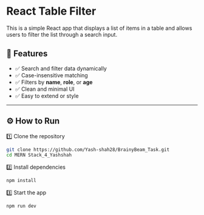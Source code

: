 # React Table Filter

This is a simple React app that displays a list of items in a table and allows users to filter the list through a search input.

## 📌 Features

- ✅ Search and filter data dynamically
- ✅ Case-insensitive matching
- ✅ Filters by **name**, **role**, or **age**
- ✅ Clean and minimal UI
- ✅ Easy to extend or style

---
## ⚙ How to Run

1️⃣ Clone the repository  
```bash
git clone https://github.com/Yash-shah28/BrainyBeam_Task.git
cd MERN Stack_4_Yashshah
```

2️⃣ Install dependencies  
```bash
npm install
```

3️⃣ Start the app  
```bash
npm run dev
```


